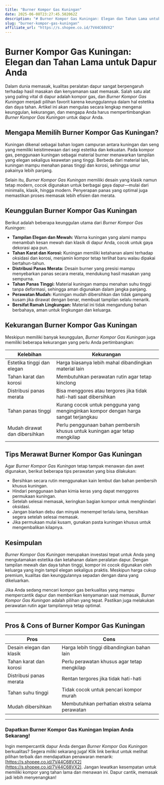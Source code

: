 ```yaml
---
title: "Burner Kompor Gas Kuningan"
date: 2025-06-08T23:27:45.502062Z
description: "# Burner Kompor Gas Kuningan: Elegan dan Tahan Lama untuk Dapur Anda..."
slug: "burner-kompor-gas-kuningan"
affiliate_url: "https://s.shopee.co.id/7V44C68VX2"
---
```

# Burner Kompor Gas Kuningan: Elegan dan Tahan Lama untuk Dapur Anda

Dalam dunia memasak, kualitas peralatan dapur sangat berpengaruh terhadap hasil masakan dan kenyamanan saat memasak. Salah satu alat yang paling vital di dapur adalah kompor gas, dan *Burner Kompor Gas Kuningan* menjadi pilihan favorit karena keunggulannya dalam hal estetika dan daya tahan. Artikel ini akan mengulas secara lengkap mengenai keunggulan, kekurangan, dan mengapa Anda harus mempertimbangkan *Burner Kompor Gas Kuningan* untuk dapur Anda.

## Mengapa Memilih Burner Kompor Gas Kuningan?

Kuningan dikenal sebagai bahan logam campuran antara kuningan dan seng yang memiliki keistimewaan dari segi estetika dan kekuatan. Pada kompor gas, penggunaan kuningan sebagai material burner menawarkan tampilan yang elegan sekaligus keawetan yang tinggi. Berbeda dari material lain, kuningan mampu menahan panas tinggi dan korosi, sehingga umur pakainya lebih panjang.

Selain itu, *Burner Kompor Gas Kuningan* memiliki desain yang klasik namun tetap modern, cocok digunakan untuk berbagai gaya dapur—mulai dari minimalis, klasik, hingga modern. Penyerapan panas yang optimal juga memastikan proses memasak lebih efisien dan merata.

## Keunggulan Burner Kompor Gas Kuningan

Berikut adalah beberapa keunggulan utama dari *Burner Kompor Gas Kuningan*:

- **Tampilan Elegan dan Mewah:** Warna kuningan yang alami mampu menambah kesan mewah dan klasik di dapur Anda, cocok untuk gaya dekorasi apa pun.
- **Tahan Karat dan Korosi:** Kuningan memiliki ketahanan alami terhadap oksidasi dan korosi, menjamin kompor tetap terlihat baru walau dipakai bertahun-tahun.
- **Distribusi Panas Merata:** Desain burner yang presisi mampu menyebarkan panas secara merata, mendukung hasil masakan yang sempurna.
- **Tahan Panas Tinggi:** Material kuningan mampu menahan suhu tinggi tanpa deformasi, sehingga aman digunakan dalam jangka panjang.
- **Perawatan Mudah:** Kuningan mudah dibersihkan dan tidak gampang kusam jika dirawat dengan benar, membuat tampilan selalu menarik.
- **Bersifat Ramah Lingkungan:** Material ini tidak mengandung bahan berbahaya, aman untuk lingkungan dan keluarga.

## Kekurangan Burner Kompor Gas Kuningan

Meskipun memiliki banyak keunggulan, *Burner Kompor Gas Kuningan* juga memiliki beberapa kekurangan yang perlu Anda pertimbangkan:

| Kelebihan | Kekurangan |
| --- | --- |
| Estetika tinggi dan elegan | Harga biasanya lebih mahal dibandingkan material lain |
| Tahan karat dan korosi | Membutuhkan perawatan rutin agar tetap kinclong |
| Distribusi panas merata | Bisa menggores atau tergores jika tidak hati-hati saat dibersihkan |
| Tahan panas tinggi | Kurang cocok untuk pengguna yang menginginkan kompor dengan harga sangat terjangkau |
| Mudah dirawat dan dibersihkan | Perlu penggunaan bahan pembersih khusus untuk kuningan agar tetap mengkilap |

## Tips Merawat Burner Kompor Gas Kuningan

Agar *Burner Kompor Gas Kuningan* tetap tampak menawan dan awet digunakan, berikut beberapa tips perawatan yang bisa dilakukan:

- Bersihkan secara rutin menggunakan kain lembut dan bahan pembersih khusus kuningan.
- Hindari penggunaan bahan kimia keras yang dapat menggores permukaan kuningan.
- Setelah selesai memasak, keringkan bagian kompor untuk menghindari oksidasi.
- Jangan biarkan debu dan minyak menempel terlalu lama, bersihkan segera setelah selesai memasak.
- Jika permukaan mulai kusam, gunakan pasta kuningan khusus untuk mengembalikan kilapnya.

## Kesimpulan

*Burner Kompor Gas Kuningan* merupakan investasi tepat untuk Anda yang mengutamakan estetika dan ketahanan dalam peralatan dapur. Dengan tampilan mewah dan daya tahan tinggi, kompor ini cocok digunakan oleh keluarga yang ingin tampil elegan sekaligus praktis. Meskipun harga cukup premium, kualitas dan keunggulannya sepadan dengan dana yang dikeluarkan.

Jika Anda sedang mencari kompor gas berkualitas yang mampu mempercantik dapur dan memberikan kenyamanan saat memasak, *Burner Kompor Gas Kuningan* adalah pilihan yang tepat. Pastikan juga melakukan perawatan rutin agar tampilannya tetap optimal.

---

## Pros & Cons of Burner Kompor Gas Kuningan

| **Pros** | **Cons** |
| --- | --- |
| Desain elegan dan klasik | Harga lebih tinggi dibandingkan bahan lain |
| Tahan karat dan korosi | Perlu perawatan khusus agar tetap mengkilap |
| Distribusi panas merata | Rentan tergores jika tidak hati-hati |
| Tahan suhu tinggi | Tidak cocok untuk pencari kompor murah |
| Mudah dibersihkan | Membutuhkan perhatian ekstra selama perawatan |

---

### Dapatkan Burner Kompor Gas Kuningan Impian Anda Sekarang!

Ingin mempercantik dapur Anda dengan *Burner Kompor Gas Kuningan* berkualitas? Segera miliki sekarang juga! Klik link berikut untuk melihat pilihan terbaik dan mendapatkan penawaran menarik: [https://s.shopee.co.id/7V44C68VX2](https://s.shopee.co.id/7V44C68VX2). Jangan lewatkan kesempatan untuk memiliki kompor yang tahan lama dan menawan ini. Dapur cantik, memasak jadi lebih menyenangkan!